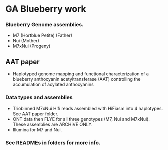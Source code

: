 # GA Blueberry work

### Blueberry Genome assemblies.
+ M7 (Hortblue Petite) (Father)
+ Nui (Mother)
+ M7xNui (Progeny)

## AAT paper
+ Haplotyped genome mapping and functional characterization of a blueberry anthocyanin acetyltransferase (AAT) controlling the accumulation of acylated anthocyanins 


### Data types and assemblies
+ Triobinned M7xNui Hifi reads assembled with HiFiasm into 4 haplotypes. See AAT paper folder.
+ ONT data then FLYE for all three genotypes (M7, Nui and M7xNui). These assemblies are ARCHIVE ONLY.  
+ Illumina for M7 and Nui. 

### See READMEs in folders for more info. 
